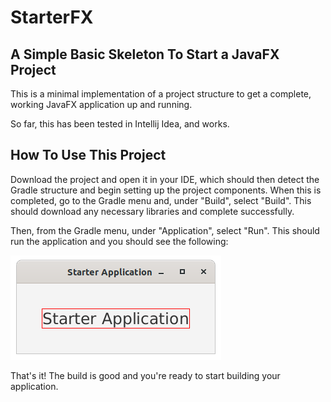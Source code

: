 # StarterFX
## A Simple Basic Skeleton To Start a JavaFX Project

This is a minimal implementation of a project structure to get a complete, working JavaFX application up and running. 

So far, this has been tested in Intellij Idea, and works.

## How To Use This Project

Download the project and open it in your IDE, which should then detect the Gradle structure and begin setting up the project components.  When this is completed, go to the Gradle menu and, under "Build", select "Build".  This should download any necessary libraries and complete successfully.

Then, from the Gradle menu, under "Application", select "Run".  This should run the application and you should see the following:

![Screen Snap](/ScreenSnap.png)

That's it!  The build is good and you're ready to start building your application.



